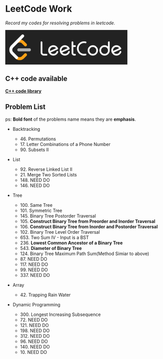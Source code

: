 # LeetCode Work

*Record my codes for resolving problems in leetcode.*

![leetcode_logo](https://github.com/ExWang/leetcode_work/blob/master/pics/leetcode_logo.png "LeetCode Logo")


## C++ code available
[**C++ code library**](https://github.com/ExWang/leetcode_work/tree/master/cpp)

## Problem List
ps: **Bold font** of the problems name means they are **emphasis**.  
+ Backtracking
	- 46\. Permutations
	- 17\. Letter Combinations of a Phone Number
	- 90\. Subsets II
	
+ List
	- 92\. Reverse Linked List II
	- 21\. Merge Two Sorted Lists
	- 148\. NEED DO
	- 146\. NEED DO

+ Tree
	- 100\. Same Tree
	- 101\. Symmetric Tree
	- 145\. Binary Tree Postorder Traversal
	- 105\. **Construct Binary Tree from Preorder and Inorder Traversal**
	- 106\. **Construct Binary Tree from Inorder and Postorder Traversal**
	- 102\. Binary Tree Level Order Traversal
	- 653\. Two Sum IV - Input is a BST
	- 236\. **Lowest Common Ancestor of a Binary Tree**
	- 543\. **Diameter of Binary Tree**
	- 124\. Binary Tree Maximum Path Sum(Method Simiar to above)
	- 87\. NEED DO
	- 117\. NEED DO
	- 99\. NEED DO
	- 337\. NEED DO

+ Array
	- 42\. Trapping Rain Water

+ Dynamic Programming
	- 300\. Longest Increasing Subsequence
	- 72\. NEED DO
	- 121\. NEED DO
	- 198\. NEED DO
	- 312\. NEED DO
	- 96\. NEED DO
	- 140\. NEED DO
	- 10\. NEED DO
